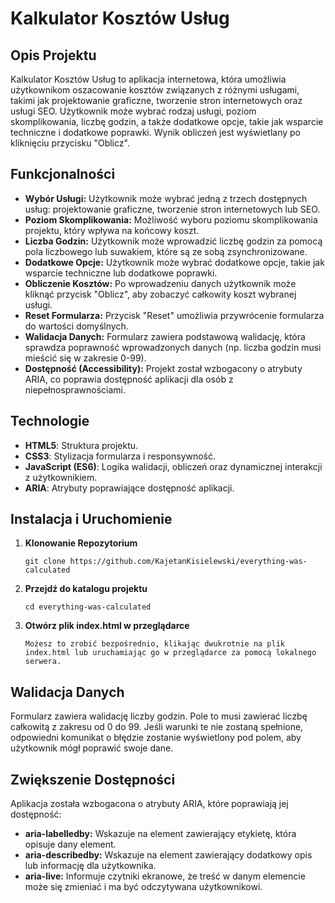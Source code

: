 # Kalkulator Kosztów Usług

## Opis Projektu

Kalkulator Kosztów Usług to aplikacja internetowa, która umożliwia użytkownikom oszacowanie kosztów związanych z różnymi usługami, takimi jak projektowanie graficzne, tworzenie stron internetowych oraz usługi SEO. Użytkownik może wybrać rodzaj usługi, poziom skomplikowania, liczbę godzin, a także dodatkowe opcje, takie jak wsparcie techniczne i dodatkowe poprawki. Wynik obliczeń jest wyświetlany po kliknięciu przycisku "Oblicz".

## Funkcjonalności

- **Wybór Usługi:** Użytkownik może wybrać jedną z trzech dostępnych usług: projektowanie graficzne, tworzenie stron internetowych lub SEO.
- **Poziom Skomplikowania:** Możliwość wyboru poziomu skomplikowania projektu, który wpływa na końcowy koszt.
- **Liczba Godzin:** Użytkownik może wprowadzić liczbę godzin za pomocą pola liczbowego lub suwakiem, które są ze sobą zsynchronizowane.
- **Dodatkowe Opcje:** Użytkownik może wybrać dodatkowe opcje, takie jak wsparcie techniczne lub dodatkowe poprawki.
- **Obliczenie Kosztów:** Po wprowadzeniu danych użytkownik może kliknąć przycisk "Oblicz", aby zobaczyć całkowity koszt wybranej usługi.
- **Reset Formularza:** Przycisk "Reset" umożliwia przywrócenie formularza do wartości domyślnych.
- **Walidacja Danych:** Formularz zawiera podstawową walidację, która sprawdza poprawność wprowadzonych danych (np. liczba godzin musi mieścić się w zakresie 0-99).
- **Dostępność (Accessibility):** Projekt został wzbogacony o atrybuty ARIA, co poprawia dostępność aplikacji dla osób z niepełnosprawnościami.

## Technologie

- **HTML5**: Struktura projektu.
- **CSS3**: Stylizacja formularza i responsywność.
- **JavaScript (ES6)**: Logika walidacji, obliczeń oraz dynamicznej interakcji z użytkownikiem.
- **ARIA**: Atrybuty poprawiające dostępność aplikacji.

## Instalacja i Uruchomienie

1. **Klonowanie Repozytorium**
   ```
   git clone https://github.com/KajetanKisielewski/everything-was-calculated
   ```

2. **Przejdź do katalogu projektu**
   ```
   cd everything-was-calculated
   ```

3. **Otwórz plik index.html w przeglądarce**
   ```
   Możesz to zrobić bezpośrednio, klikając dwukrotnie na plik index.html lub uruchamiając go w przeglądarce za pomocą lokalnego serwera.
   ```

## Walidacja Danych

Formularz zawiera walidację liczby godzin. Pole to musi zawierać liczbę całkowitą z zakresu od 0 do 99. Jeśli warunki te nie zostaną spełnione, odpowiedni komunikat o błędzie zostanie wyświetlony pod polem, aby użytkownik mógł poprawić swoje dane.

## Zwiększenie Dostępności
Aplikacja została wzbogacona o atrybuty ARIA, które poprawiają jej dostępność:

- **aria-labelledby:** Wskazuje na element zawierający etykietę, która opisuje dany element.
- **aria-describedby:** Wskazuje na element zawierający dodatkowy opis lub informację dla użytkownika.
- **aria-live:** Informuje czytniki ekranowe, że treść w danym elemencie może się zmieniać i ma być odczytywana użytkownikowi.

